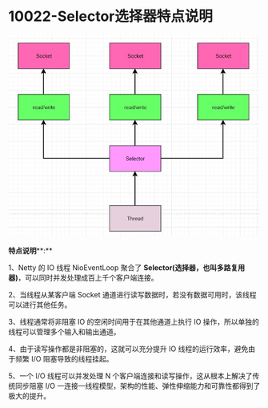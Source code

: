 # 10022-Selector选择器特点说明

![10022](images/10022.jpg)

**特点说明****:**

1、Netty 的 IO 线程 NioEventLoop 聚合了 **Selector(****选择器，也叫多路复用器****)**，可以同时并发处理成百上千个客户端连接。

2、当线程从某客户端 Socket 通道进行读写数据时，若没有数据可用时，该线程可以进行其他任务。

3、线程通常将非阻塞 IO 的空闲时间用于在其他通道上执行 IO 操作，所以单独的线程可以管理多个输入和输出通道。

4、由于读写操作都是非阻塞的，这就可以充分提升 IO 线程的运行效率，避免由于频繁 I/O 阻塞导致的线程挂起。

5、一个 I/O 线程可以并发处理 N 个客户端连接和读写操作，这从根本上解决了传统同步阻塞 I/O 一连接一线程模型，架构的性能、弹性伸缩能力和可靠性都得到了极大的提升。